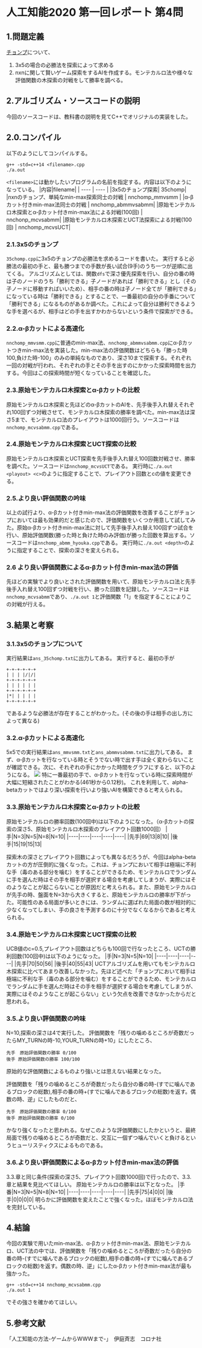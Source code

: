# 人工知能2020 第一回レポート 第4問
## 1.問題定義
[チョンプ](http://www.iba.t.u-tokyo.ac.jp/iba/AI/chomp.pdf)について、
1. 3x5の場合の必勝法を探索によって求める
2. nxnに関して賢いゲーム探索をするAIを作成する。モンテカルロ法や様々な評価関数の木探索の対戦をして勝率を調べる。
## 2.アルゴリズム・ソースコードの説明
今回のソースコードは、教科書の説明を見てC++でオリジナルの実装をした。

## 2.0.コンパイル
以下のようにしてコンパイルする。
```
g++ -std=c++14 <filename>.cpp
./a.out
```
`<filename>`には動かしたいプログラムの名前を指定する。内容は以下のようになっている。
|内容|filename|
| ---- | ---- |
|3x5のチョンプ探索| 35chomp|
|nxnのチョンプ、単純なmin-max探索同士の対戦 | nnchomp_mmvsmm |
|α-βカット付きmin-max法同士の対戦 | nnchomp_abmmvsabmm|
|原始モンテカルロ木探索とα-βカット付きmin-max法による対戦(100回) | nnchonp_mcvsabmm|
|原始モンテカルロ木探索とUCT法探索による対戦(100回) | nnchomp_mcvsUCT|

### 2.1.3x5のチョンプ
`35chomp.cpp`に3x5のチョンプの必勝法を求めるコードを書いた。
実行すると必勝法の最初の手と、最も勝つまでの手数が長い試合(9手)のうち一つが逆順に出てくる。
アルゴリズムとしては、関数`dfs`で深さ優先探索を行い、自分の番の時は子のノードのうち「勝利できる」子ノードがあれば「勝利できる」とし（その子ノードに移動すればいいため）、相手の番の時は子ノード全てが「勝利できる」になっている時は「勝利できる」とすることで、一番最初の自分の手番について「勝利できる」になるものがあるか調べた。これによって自分は勝利できるような手を選べるが、相手はどの手を出すかわからないという条件で探索ができる。
### 2.2.α-βカットによる高速化
`nnchomp_mmvsmm.cpp`に普通のmin-max法、`nnchomp_abmmvsabmm.cpp`にα-βカットつきmin-max法を実装した。min-max法の評価関数はどちらも「勝った時100,負けた時-100」のみの単純なものであり、深さ10まで探索する。それぞれ一回の対戦が行われ、それぞれの手とその手を出すのにかかった探索時間を出力する。今回はこの探索時間が短くなっていることを確認した。
### 2.3.原始モンテカルロ木探索とα-βカットの比較
原始モンテカルロ木探索と先ほどのα-βカットのAIを、先手後手入れ替えそれぞれ100回ずつ対戦させて、モンテカルロ木探索の勝率を調べた。min-max法は深さ5まで、モンテカルロ法のプレイアウトは1000回行う。ソースコードは`nnchomp_mcvsabmm.cpp`である。

### 2.4.原始モンテカルロ木探索とUCT探索の比較
原始モンテカルロ木探索とUCT探索を先手後手入れ替え100回数対戦させ、勝率を調べた。ソースコードは`nnchomp_mcvsUCT`である。
実行時に`./a.out <playout> <c>`のように指定することで、プレイアウト回数とcの値を変更できる。

### 2.5.より良い評価関数の吟味
以上の試行より、α-βカット付きmin-max法の評価関数を改善することがチョンプにおいては最も効果的だと感じたので、評価関数をいくつか用意して試してみた。原始α-βカット付きmin-max法に対して先手後手入れ替え100回ずつ試合を行い、原始評価関数(勝った時と負けた時のみ評価)が勝った回数を算出する。ソースコードは`nnchomp_abmm_hyouka.cpp`である。
実行時に`./a.out <depth>`のように指定することで、探索の深さを変えられる。

### 2.6 より良い評価関数によるα-βカット付きmin-max法の評価
先ほどの実験でより良いとされた評価関数を用いて、原始モンテカルロ法と先手後手入れ替え100回ずつ対戦を行い、勝った回数を記録した。ソースコードは`nnchomp_mcvsabmm`であり、`./a.out 1`と評価関数「1」を指定することによりこの対戦が行える。
## 3.結果と考察
### 3.1.3x5のチョンプについて
実行結果は`ans_35chomp.txt`に出力してある。
実行すると、最初の手が
```
+-+-+-+-+-+
| | | |/|/|
+-+-+-+-+-+
| | | | | |
+-+-+-+-+-+
|*| | | | |
+-+-+-+-+-+
```
であるような必勝法が存在することがわかった。(その後の手は相手の出し方によって異なる)

### 3.2.α-βカットによる高速化
5x5での実行結果は`ans_mmvsmm.txt`と`ans_abmmvsabmm.txt`に出力してある。
まず、α-βカットを行なっている時とそうでない時で出す手は全く変わらないことが確認できる。次に、それぞれの手にかかった時間をグラフにすると、以下のようになる。
![](32graph.png)
特に一番最初の手で、α-βカットを行なっている時に探索時間が大幅に短縮されたことがわかる(461秒から0.12秒)。
これを利用して、alpha-betaカットではより深い探索を行いより強いAIを構築できると考えられる。

### 3.3.原始モンテカルロ木探索とα-βカットの比較
原始モンテカルロの勝率回数(100回中)は以下のようになった。（α-βカットの探索の深さ5、原始モンテカルロ木探索のプレイアウト回数1000回）
|手|N=3|N=5|N=8|N=10|
|----|----|----|----|----|
|先手|69|13|8|10|
|後手|15|19|15|13|

探索木の深さとプレイアウト回数によっても異なるだろうが、今回はalpha-betaカットの方が圧倒的に強くなった。これは、チョンプにおいて相手は極端に不利な手（毒のある部分を噛む）をすることができるため、モンテカルロでランダムに手を選んだ時はその手を相手が選択する場合を考慮してしまうが、実際にはそのようなことが起こらないことが原因だと考えられる。また、原始モンテカルロが先手の時、盤面をN=3から大きくすると、原始モンテカルロの勝率が下がった。可能性のある局面が多いときには、ランダムに選ばれた局面の数が相対的に少なくなってしまい、手の良さを予測するのに十分でなくなるからであると考えられる。

### 3.4.原始モンテカルロ木探索とUCT探索の比較
UCB値のc=0.5,プレイアウト回数はどちらも100回で行なったところ、UCTの勝利回数(100回中)は以下のようになった。
|手|N=3|N=5|N=10|
|----|----|----|----|
|先手|70|50|56|
|後手|40|55|43|
UCTアルゴリズムを用いてもモンテカルロ木探索に比べてあまり改善しなかった。先ほど述べた「チョンプにおいて相手は極端に不利な手（毒のある部分を噛む）をすることができるため、モンテカルロでランダムに手を選んだ時はその手を相手が選択する場合を考慮してしまうが、実際にはそのようなことが起こらない」という欠点を改善できなかったからだと思われる。
### 3.5.より良い評価関数の吟味
N=10,探索の深さは4で実行した。
評価関数を「残りの噛めるところが奇数だったらMY_TURNの時-10,YOUR_TURNの時+10」にしたところ、
```
先手　原始評価関数の勝率 0/100
後手 原始評価関数の勝率 100/100
```
原始的な評価関数によるものより強いとは思えない結果となった。

評価関数を「残りの噛めるところが奇数だったら自分の番の時-(すでに噛んであるブロックの総数),相手の番の時+(すでに噛んであるブロックの総数)を返す。偶数の時、逆」にしたものだと、
```
先手　原始評価関数の勝率 0/100
後手 原始評価関数の勝率 0/100
```
かなり強くなったと思われる。なぜこのような評価関数にしたかというと、最終局面で残りの噛めるところが奇数だと、交互に一個ずつ噛んでいくと負けるというヒューリスティクスによるものである。
### 3.6.より良い評価関数によるα-βカット付きmin-max法の評価
3.3.章と同じ条件(探索の深さ5、プレイアウト回数1000回)で行ったので、3.3.章と結果を見比べてほしい。
原始モンテカルロの勝率は以下となった。
|手番|N=3|N=5|N=8|N=10|
|----|----|----|----|----|
|先手|75|4|0|0|
|後手|0|0|0|0|
明らかに評価関数を変えたことで強くなった。ほぼモンテカルロ法を完封している。

## 4.結論
今回の実験で用いたmin-max法、α-βカット付きmin-max法、原始モンテカルロ、UCT法の中では、評価関数を「残りの噛めるところが奇数だったら自分の番の時-(すでに噛んであるブロックの総数),相手の番の時+(すでに噛んであるブロックの総数)を返す。偶数の時、逆」にしたα-βカット付きmin-max法が最も強かった。
```
g++ -std=c++14 nnchomp_mcvsabmm.cpp
./a.out 1
```
でその強さを確かめてほしい。

## 5.参考文献
「人工知能の方法-ゲームからWWWまで-」　伊庭斉志　コロナ社
